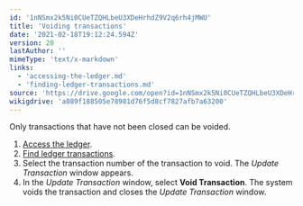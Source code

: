 ```yaml
---
id: '1nNSmx2k5Ni0CUeTZQHLbeU3XDeHrhdZ9V2q6rh4jMWU'
title: 'Voiding transactions'
date: '2021-02-18T19:12:24.594Z'
version: 20
lastAuthor: ''
mimeType: 'text/x-markdown'
links:
  - 'accessing-the-ledger.md'
  - 'finding-ledger-transactions.md'
source: 'https://drive.google.com/open?id=1nNSmx2k5Ni0CUeTZQHLbeU3XDeHrhdZ9V2q6rh4jMWU'
wikigdrive: 'a089f188505e78981d76f5d8cf7827afb7a63200'
---
```

Only transactions that have not been closed can be voided.

1. [Access the ledger](accessing-the-ledger.md).
2. [Find ledger transactions](finding-ledger-transactions.md).
3. Select the transaction number of the transaction to void. The <em>Update Transaction</em> window appears.
4. In the <em>Update Transaction</em> window, select <strong>Void Transaction</strong>. The system voids the transaction and closes the <em>Update Transaction</em> window.
